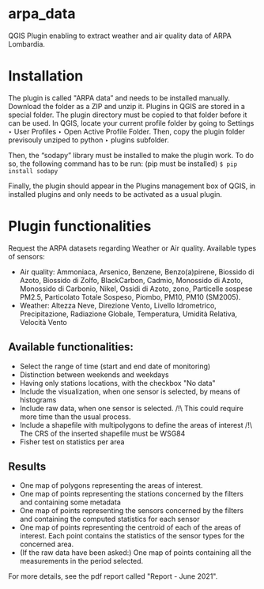 # arpa_data
QGIS Plugin enabling to extract weather and air quality data of ARPA Lombardia.


# Installation 

The plugin is called "ARPA data” and needs to be installed manually. Download the folder as a ZIP and unzip it. Plugins in QGIS are stored in a special folder. The plugin directory must be copied to that folder before it can be used. In QGIS, locate your current profile folder by going to Settings ‣ User Profiles ‣ Open Active Profile Folder. Then, copy the plugin folder previsouly unziped to python ‣ plugins subfolder. 

Then, the “sodapy” library must be installed to make the plugin work. To do so, the following command has to be run:  (pip must be installed)
```$ pip install sodapy ```

Finally, the plugin should appear in the Plugins management box of QGIS, in installed plugins and only needs to be activated as a usual plugin. 


# Plugin functionalities

Request the ARPA datasets regarding Weather or Air quality. Available types of sensors: 
- Air quality: Ammoniaca, Arsenico, Benzene, Benzo(a)pirene, Biossido di Azoto, Biossido di Zolfo, BlackCarbon, Cadmio, Monossido di Azoto, Monossido di Carbonio, Nikel, Ossidi di Azoto, zono, Particelle sospese PM2.5, Particolato Totale Sospeso, Piombo, PM10, PM10 (SM2005). 
- Weather: Altezza Neve, Direzione Vento, Livello Idrometrico, Precipitazione, Radiazione Globale, Temperatura, Umidità Relativa, Velocità Vento

## Available functionalities:
- Select the range of time (start and end date of monitoring)
- Distinction between weekends and weekdays 
- Having only stations locations, with the checkbox "No data"
- Include the visualization, when one sensor is selected, by means of histograms 
- Include raw data, when one sensor is selected. /!\ This could require more time than the usual process. 
- Include a shapefile with multipolygons to define the areas of interest /!\ The CRS of the inserted shapefile must be WSG84
- Fisher test on statistics per area


## Results

- One map of polygons representing the areas of interest.
- One map of points representing the stations concerned by the filters and containing some metadata
- One map of points representing the sensors concerned by the filters and containing the computed statistics for each sensor
- One map of points representing the centroid of each of the areas of interest. Each point contains the statistics of the sensor types for the concerned area.
- (If the raw data have been asked:) One map of points containing all the measurements in the period selected. 


For more details, see the pdf report called "Report - June 2021".
